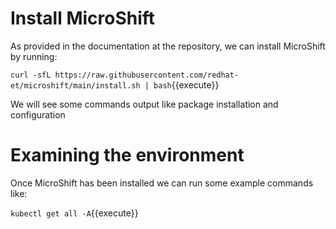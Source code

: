 # Install MicroShift

As provided in the documentation at the repository, we can install MicroShift by running:

`curl -sfL https://raw.githubusercontent.com/redhat-et/microshift/main/install.sh | bash`{{execute}}

We will see some commands output like package installation and configuration
# Examining the environment

Once MicroShift has been installed we can run some example commands like:

`kubectl get all -A`{{execute}}
